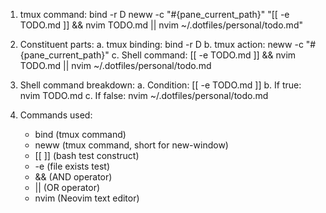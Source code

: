 1. tmux command: bind -r D neww -c "#{pane_current_path}" "\[\[ -e TODO.md \]\]
   && nvim TODO.md || nvim ~/.dotfiles/personal/todo.md"

1. Constituent parts: a. tmux binding: bind -r D b. tmux action: neww -c
   "#{pane_current_path}" c. Shell command: \[\[ -e TODO.md \]\] && nvim TODO.md
   || nvim ~/.dotfiles/personal/todo.md

1. Shell command breakdown: a. Condition: \[\[ -e TODO.md \]\] b. If true: nvim
   TODO.md c. If false: nvim ~/.dotfiles/personal/todo.md

1. Commands used:

   - bind (tmux command)
   - neww (tmux command, short for new-window)
   - \[\[ \]\] (bash test construct)
   - -e (file exists test)
   - && (AND operator)
   - || (OR operator)
   - nvim (Neovim text editor)
